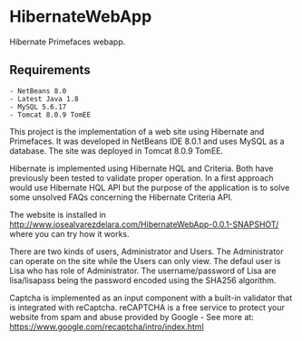 HibernateWebApp
===========

Hibernate Primefaces webapp.

Requirements
------------
    - NetBeans 8.0
    - Latest Java 1.8
    - MySQL 5.6.17
    - Tomcat 8.0.9 TomEE

This project is the implementation of a web site using Hibernate and Primefaces. It was developed in NetBeans IDE 8.0.1
and uses MySQL as a database. The site was deployed in Tomcat 8.0.9 TomEE.

Hibernate is implemented using Hibernate HQL and Criteria. Both have previously been tested to validate proper operation.
In a first approach would use Hibernate HQL API but the purpose of the application is to solve some unsolved FAQs concerning
the Hibernate Criteria API.

The website is installed in http://www.josealvarezdelara.com/HibernateWebApp-0.0.1-SNAPSHOT/ where you can try how it works.

There are two kinds of users, Administrator and Users. The Administrator can operate on the site while the
Users can only view. The defaul user is Lisa who has role of Administrator. The username/password of Lisa are
lisa/lisapass being the password encoded using the SHA256 algorithm.

Captcha is implemented as an input component with a built-in validator that is integrated with reCaptcha. reCAPTCHA is a free service to protect your website from spam and abuse provided by Google - See more at: https://www.google.com/recaptcha/intro/index.html

